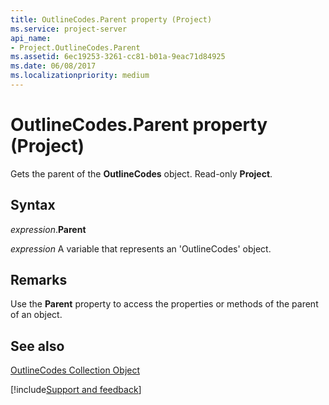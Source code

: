 ```yaml
---
title: OutlineCodes.Parent property (Project)
ms.service: project-server
api_name:
- Project.OutlineCodes.Parent
ms.assetid: 6ec19253-3261-cc81-b01a-9eac71d84925
ms.date: 06/08/2017
ms.localizationpriority: medium
---
```



# OutlineCodes.Parent property (Project)

Gets the parent of the **OutlineCodes** object. Read-only **Project**.


## Syntax

_expression_.**Parent**

_expression_ A variable that represents an 'OutlineCodes' object.


## Remarks

Use the **Parent** property to access the properties or methods of the parent of an object.


## See also


[OutlineCodes Collection Object](Project.outlinecodes(object).md)

[!include[Support and feedback](~/includes/feedback-boilerplate.md)]